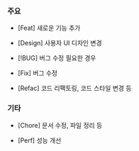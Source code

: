 ### 주요

- [Feat] 새로운 기능 추가

- [Design] 사용자 UI 디자인 변경

- [!BUG] 버그 수정 필요한 경우

- [Fix] 버그 수정

- [Refac] 코드 리팩토링, 코드 스타일 변경 등

### 기타

- [Chore] 문서 수정, 파일 정리 등

- [Perf] 성능 개선
